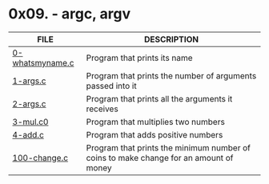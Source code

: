 # 0x09. - argc, argv

FILE | DESCRIPTION
-----|--------
[0-whatsmyname.c](./0-whatsmyname.c) | Program that prints its name
[1-args.c](./1-args.c) | Program that prints the number of arguments passed into it
[2-args.c](./2-args.c) | Program that prints all the arguments it receives
[3-mul.c0](./3-mul.c) | Program that multiplies two numbers
[4-add.c](./4-add.c) | Program that adds positive numbers
[100-change.c](./100-change.c) | Program that prints the minimum number of coins to make change for an amount of money
